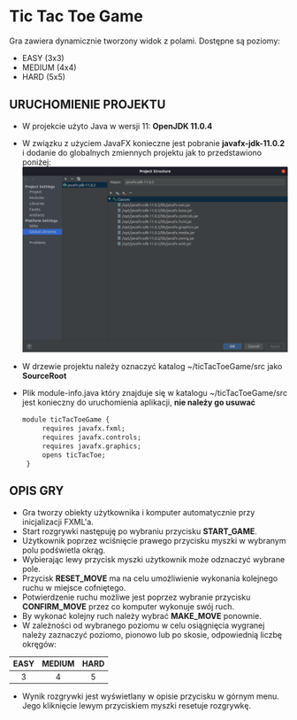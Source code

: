 # Tic Tac Toe Game

Gra zawiera dynamicznie tworzony widok z polami.
Dostępne są poziomy:

- EASY (3x3)
- MEDIUM (4x4)
- HARD (5x5)

## URUCHOMIENIE PROJEKTU
+ W projekcie użyto Java w wersji 11: **OpenJDK 11.0.4**

+ W związku z użyciem JavaFX konieczne jest pobranie **javafx-jdk-11.0.2** i dodanie do globalnych zmiennych projektu jak to przedstawiono poniżej:
![JavaFX-Settings](JavaFX_settings.png)

+ W drzewie projektu należy oznaczyć katalog ~/ticTacToeGame/src jako **SourceRoot**

+ Plik module-info.java który znajduje się w katalogu ~/ticTacToeGame/src jest konieczny do uruchomienia aplikacji, **nie należy go usuwać**

      module ticTacToeGame {
           requires javafx.fxml;
           requires javafx.controls;
           requires javafx.graphics;
           opens ticTacToe;
       }

## OPIS GRY
+ Gra tworzy obiekty użytkownika i komputer automatycznie przy inicjalizacji FXML'a.  
+ Start rozgrywki następuję po wybraniu przycisku **START_GAME**.  
+ Użytkownik poprzez wciśnięcie prawego przycisku myszki w wybranym polu podświetla okrąg.  
+ Wybierając lewy przycisk myszki użytkownik może odznaczyć wybrane pole.  
+ Przycisk **RESET_MOVE** ma na celu umożliwienie wykonania kolejnego ruchu w miejsce cofniętego.  
+ Potwierdzenie ruchu możliwe jest poprzez wybranie przycisku **CONFIRM_MOVE** przez co komputer wykonuje swój ruch.
+ By wykonać kolejny ruch należy wybrać **MAKE_MOVE** ponownie.
+ W zależności od wybranego poziomu w celu osiągnięcia wygranej należy zaznaczyć poziomo, pionowo lub po skosie, odpowiednią liczbę okręgów:

| EASY | MEDIUM | HARD |
|:----:|:------:|:----:|
|   3  |   4    |   5  |

+ Wynik rozgrywki jest wyświetlany w opisie przycisku w górnym menu. Jego kliknięcie lewym przyciskiem myszki resetuje rozgrywkę.
 
 

